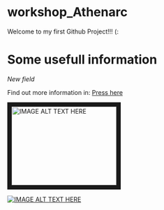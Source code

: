 # workshop_Athenarc

Welcome to my first Github Project!!!  (:

# Some usefull information 
*New field*

Find out more information in: [Press here](https://fpsom.github.io/2019-07-15-ttt-ELIXIR-Athens/)

<a href="http://www.youtube.com/watch?feature=player_embedded&v=YOUTUBE_VIDEO_ID_HERE
" target="_blank"><img src="http://img.youtube.com/vi/YOUTUBE_VIDEO_ID_HERE/0.jpg" 
alt="IMAGE ALT TEXT HERE" width="240" height="180" border="10" /></a>


[![IMAGE ALT TEXT HERE](http://img.youtube.com/vi/YOUTUBE_VIDEO_ID_HERE/0.jpg)](http://www.youtube.com/watch?v=YOUTUBE_VIDEO_ID_HERE)
